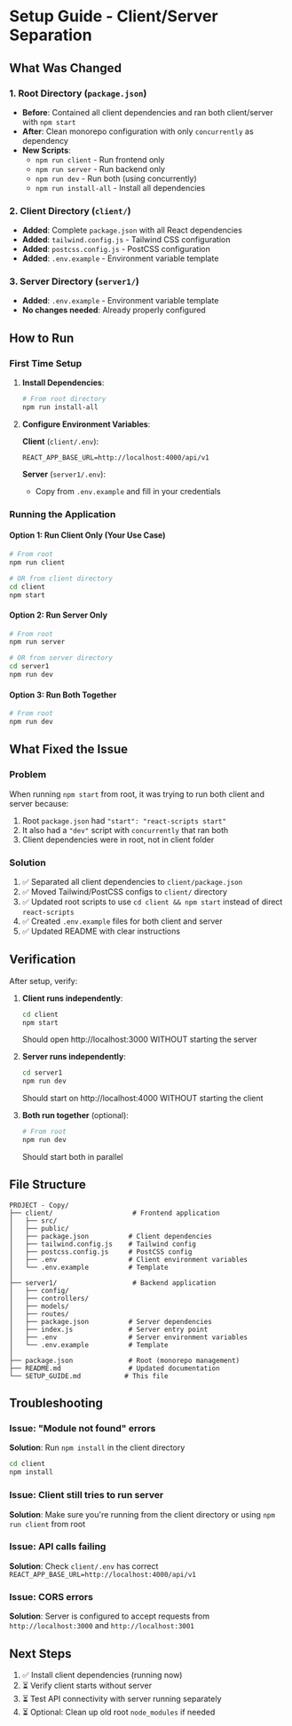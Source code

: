 # Setup Guide - Client/Server Separation

## What Was Changed

### 1. Root Directory (`package.json`)
- **Before**: Contained all client dependencies and ran both client/server with `npm start`
- **After**: Clean monorepo configuration with only `concurrently` as dependency
- **New Scripts**:
  - `npm run client` - Run frontend only
  - `npm run server` - Run backend only
  - `npm run dev` - Run both (using concurrently)
  - `npm run install-all` - Install all dependencies

### 2. Client Directory (`client/`)
- **Added**: Complete `package.json` with all React dependencies
- **Added**: `tailwind.config.js` - Tailwind CSS configuration
- **Added**: `postcss.config.js` - PostCSS configuration
- **Added**: `.env.example` - Environment variable template

### 3. Server Directory (`server1/`)
- **Added**: `.env.example` - Environment variable template
- **No changes needed**: Already properly configured

## How to Run

### First Time Setup

1. **Install Dependencies**:
   ```bash
   # From root directory
   npm run install-all
   ```

2. **Configure Environment Variables**:
   
   **Client** (`client/.env`):
   ```
   REACT_APP_BASE_URL=http://localhost:4000/api/v1
   ```
   
   **Server** (`server1/.env`):
   - Copy from `.env.example` and fill in your credentials

### Running the Application

#### Option 1: Run Client Only (Your Use Case)
```bash
# From root
npm run client

# OR from client directory
cd client
npm start
```

#### Option 2: Run Server Only
```bash
# From root
npm run server

# OR from server directory
cd server1
npm run dev
```

#### Option 3: Run Both Together
```bash
# From root
npm run dev
```

## What Fixed the Issue

### Problem
When running `npm start` from root, it was trying to run both client and server because:
1. Root `package.json` had `"start": "react-scripts start"`
2. It also had a `"dev"` script with `concurrently` that ran both
3. Client dependencies were in root, not in client folder

### Solution
1. ✅ Separated all client dependencies to `client/package.json`
2. ✅ Moved Tailwind/PostCSS configs to `client/` directory
3. ✅ Updated root scripts to use `cd client && npm start` instead of direct `react-scripts`
4. ✅ Created `.env.example` files for both client and server
5. ✅ Updated README with clear instructions

## Verification

After setup, verify:

1. **Client runs independently**:
   ```bash
   cd client
   npm start
   ```
   Should open http://localhost:3000 WITHOUT starting the server

2. **Server runs independently**:
   ```bash
   cd server1
   npm run dev
   ```
   Should start on http://localhost:4000 WITHOUT starting the client

3. **Both run together** (optional):
   ```bash
   # From root
   npm run dev
   ```
   Should start both in parallel

## File Structure

```
PROJECT - Copy/
├── client/                    # Frontend application
│   ├── src/
│   ├── public/
│   ├── package.json          # Client dependencies
│   ├── tailwind.config.js    # Tailwind config
│   ├── postcss.config.js     # PostCSS config
│   ├── .env                  # Client environment variables
│   └── .env.example          # Template
│
├── server1/                   # Backend application
│   ├── config/
│   ├── controllers/
│   ├── models/
│   ├── routes/
│   ├── package.json          # Server dependencies
│   ├── index.js              # Server entry point
│   ├── .env                  # Server environment variables
│   └── .env.example          # Template
│
├── package.json              # Root (monorepo management)
├── README.md                 # Updated documentation
└── SETUP_GUIDE.md           # This file
```

## Troubleshooting

### Issue: "Module not found" errors
**Solution**: Run `npm install` in the client directory
```bash
cd client
npm install
```

### Issue: Client still tries to run server
**Solution**: Make sure you're running from the client directory or using `npm run client` from root

### Issue: API calls failing
**Solution**: Check `client/.env` has correct `REACT_APP_BASE_URL=http://localhost:4000/api/v1`

### Issue: CORS errors
**Solution**: Server is configured to accept requests from `http://localhost:3000` and `http://localhost:3001`

## Next Steps

1. ✅ Install client dependencies (running now)
2. ⏳ Verify client starts without server
3. ⏳ Test API connectivity with server running separately
4. ⏳ Optional: Clean up old root `node_modules` if needed
